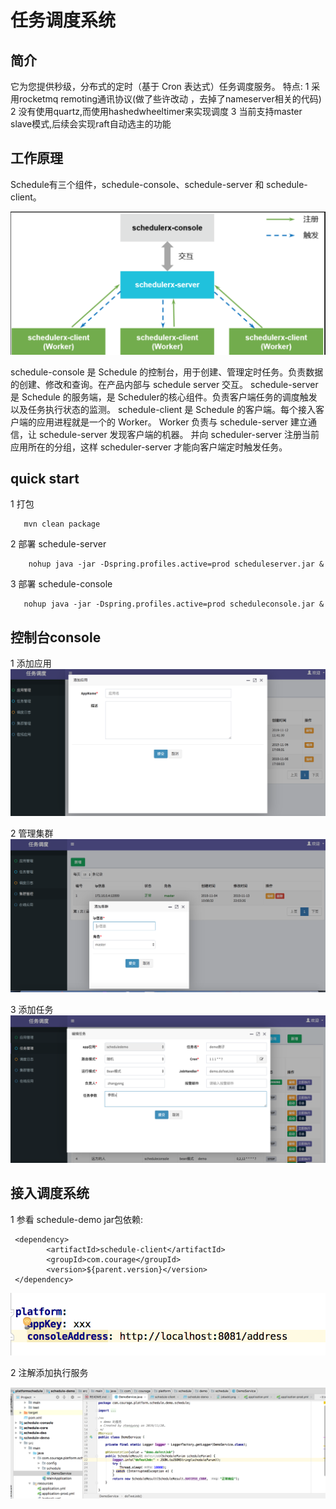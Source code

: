 # 任务调度系统

## 简介

  它为您提供秒级，分布式的定时（基于 Cron 表达式）任务调度服务。
  特点:
  1  采用rocketmq remoting通讯协议(做了些许改动 ，去掉了nameserver相关的代码)
  2  没有使用quartz,而使用hashedwheeltimer来实现调度
  3  当前支持master slave模式,后续会实现raft自动选主的功能

## 工作原理

Schedule有三个组件，schedule-console、schedule-server 和 schedule-client。

   ![](doc/images/yuanli.png)

  schedule-console 是 Schedule 的控制台，用于创建、管理定时任务。负责数据的创建、修改和查询。在产品内部与 schedule server 交互。
  schedule-server 是 Schedule 的服务端，是 Scheduler的核心组件。负责客户端任务的调度触发以及任务执行状态的监测。
  schedule-client 是 Schedule 的客户端。每个接入客户端的应用进程就是一个的 Worker。
  Worker 负责与 schedule-server 建立通信，让 schedule-server 发现客户端的机器。
  并向 scheduler-server 注册当前应用所在的分组，这样 scheduler-server 才能向客户端定时触发任务。

## quick start

1 打包

```
   mvn clean package
```

2  部署 schedule-server

```
    nohup java -jar -Dspring.profiles.active=prod scheduleserver.jar &
```

3  部署 schedule-console

```
   nohup java -jar -Dspring.profiles.active=prod scheduleconsole.jar &
```

## 控制台console

1  添加应用
   ![](doc/images/appadd.png)

2  管理集群
   ![](doc/images/clueteradd.png)

3  添加任务
   ![](doc/images/jobadd.png)

## 接入调度系统
 1 参看 schedule-demo
   jar包依赖:
```
 <dependency>
        <artifactId>schedule-client</artifactId>
        <groupId>com.courage</groupId>
        <version>${parent.version}</version>
 </dependency>
```

   ![](doc/images/jieru.png)


2  注解添加执行服务

   ![](doc/images/demo.png)